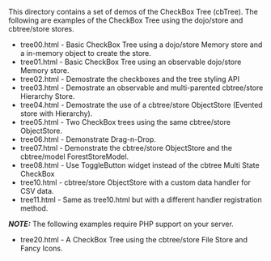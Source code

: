 This directory contains a set of demos of the CheckBox Tree (cbTree).
The following are examples of the CheckBox Tree using the dojo/store and cbtree/store
stores.

* tree00.html - Basic CheckBox Tree using a dojo/store Memory store and a in-memory object to create the store.
* tree01.html - Basic CheckBox Tree using an observable dojo/store Memory store.
* tree02.html - Demostrate the checkboxes and the tree styling API
* tree03.html - Demostrate an observable and multi-parented cbtree/store Hierarchy Store.
* tree04.html - Demostrate the use of a cbtree/store ObjectStore (Evented store with Hierarchy).
* tree05.html - Two CheckBox trees using the same cbtree/store ObjectStore.
* tree06.html - Demonstrate Drag-n-Drop.
* tree07.html - Demonstrate the cbtree/store ObjectStore and the cbtree/model ForestStoreModel.
* tree08.html - Use ToggleButton widget instead of the cbtree Multi State CheckBox
* tree10.html - cbtree/store ObjectStore with a custom data handler for CSV data.
* tree11.html - Same as tree10.html but with a different handler registration method.

***NOTE:*** The following examples require PHP support on your server.

* tree20.html - A CheckBox Tree using the cbtree/store File Store and Fancy Icons.
